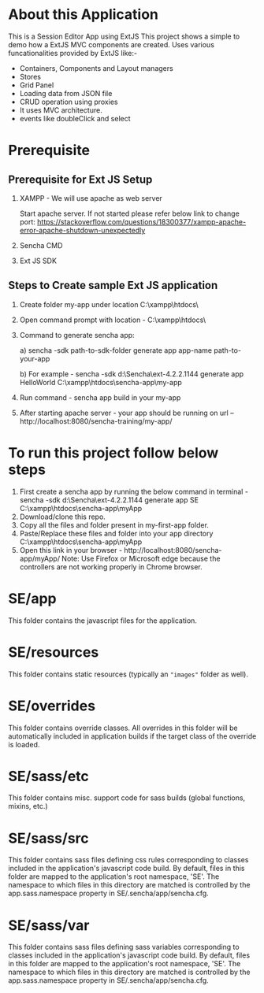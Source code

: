 # About this Application
This is a Session Editor App using ExtJS
This project shows a simple to demo how a ExtJS MVC components are created. Uses various funcationalities provided by ExtJS like:-
- Containers, Components and Layout managers
- Stores
- Grid Panel
- Loading data from JSON file
- CRUD operation using proxies
- It uses MVC architecture.
- events like doubleClick and select

# Prerequisite
## Prerequisite for Ext JS Setup
1.	XAMPP - We will use apache as web server

    Start apache server. If not started please refer below link to change port:
    https://stackoverflow.com/questions/18300377/xampp-apache-error-apache-shutdown-unexpectedly
2.	Sencha CMD
3.	Ext JS SDK

## Steps to Create sample Ext JS application
1.	Create folder my-app under location C:\xampp\htdocs\
2.	Open command prompt with location - C:\xampp\htdocs\
3.	Command to generate sencha app:

    a)	sencha -sdk path-to-sdk-folder generate app app-name path-to-your-app
   
    b)	For example - sencha -sdk d:\Sencha\ext-4.2.2.1144 generate app HelloWorld C:\xampp\htdocs\sencha-app\my-app
   
4.	Run command -  sencha app build in your my-app

5.	After starting apache server - your app should be running on url – http://localhost:8080/sencha-training/my-app/

# To run this project follow below steps
1. First create a sencha app by running the below command in terminal - 
sencha -sdk d:\Sencha\ext-4.2.2.1144 generate app SE C:\xampp\htdocs\sencha-app\myApp
1. Download/clone this repo.
2. Copy all the files and folder present in my-first-app folder.
3. Paste/Replace these files and folder into your app directory C:\xampp\htdocs\sencha-app\myApp
4. Open this link in your browser - http://localhost:8080/sencha-app/myApp/
Note: Use Firefox or Microsoft edge because the controllers are not working properly in Chrome browser.

# SE/app

This folder contains the javascript files for the application.

# SE/resources

This folder contains static resources (typically an `"images"` folder as well).

# SE/overrides

This folder contains override classes. All overrides in this folder will be 
automatically included in application builds if the target class of the override
is loaded.

# SE/sass/etc

This folder contains misc. support code for sass builds (global functions, 
mixins, etc.)

# SE/sass/src

This folder contains sass files defining css rules corresponding to classes
included in the application's javascript code build.  By default, files in this 
folder are mapped to the application's root namespace, 'SE'. The
namespace to which files in this directory are matched is controlled by the
app.sass.namespace property in SE/.sencha/app/sencha.cfg. 

# SE/sass/var

This folder contains sass files defining sass variables corresponding to classes
included in the application's javascript code build.  By default, files in this 
folder are mapped to the application's root namespace, 'SE'. The
namespace to which files in this directory are matched is controlled by the
app.sass.namespace property in SE/.sencha/app/sencha.cfg. 
